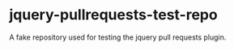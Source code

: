 jquery-pullrequests-test-repo
=============================

A fake repository used for testing the jquery pull requests plugin.
